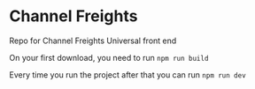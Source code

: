 # Channel Freights

Repo for Channel Freights Universal front end

On your first download, you need to run `npm run build`

Every time you run the project after that you can run `npm run dev`